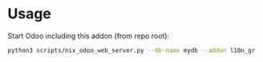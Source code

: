 # Usage

Start Odoo including this addon (from repo root):

```bash
python3 scripts/nix_odoo_web_server.py --db-name mydb --addon l10n_gr
```
